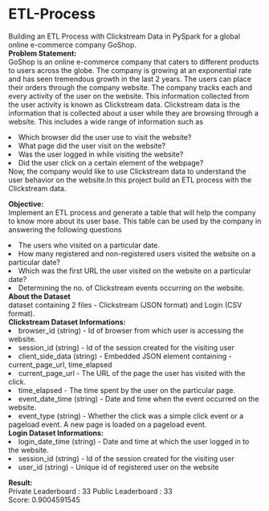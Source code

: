 # ETL-Process
Building an  ETL Process with Clickstream Data in PySpark for a global online e-commerce company GoShop.<br>
**Problem Statement:** <br>
GoShop is an online e-commerce company that caters to different products to users across the globe. The company is growing at an exponential
rate and has seen tremendous growth in the last 2 years.
The users can place their orders through the company website. The company tracks each and every activity of the user on the website. This
information collected from the user activity is known as Clickstream data.
Clickstream data is the information that is collected about a user while they are browsing through a website. This includes a wide range of
information such as <br>
          <li> Which browser did the user use to visit the website?
          <li> What page did the user visit on the website?
          <li> Was the user logged in while visiting the website?
          <li> Did the user click on a certain element of the webpage? <br>
Now, the company would like to use Clickstream data to understand the user behavior on the website.In this project build an ETL process with the Clickstream data.

**Objective:** <br>
Implement an ETL process and generate a table that will help the company to know more about its user base. This table can be used by the company in answering the following questions
            <li> The users who visited on a particular date.
            <li> How many registered and non-registered users visited the website on a particular date?
            <li> Which was the first URL the user visited on the website on a particular date?
            <li> Determining the no. of Clickstream events occurring on the website.<br>
**About the Dataset** <br>
dataset containing 2 files - Clickstream (JSON format) and Login (CSV format).<br>
**Clickstream Dataset Informations:** <br>
              <li> browser_id (string) - Id of browser from which user is accessing the website.
              <li> session_id (string) - Id of the session created for the visiting user
              <li> client_side_data (string) - Embedded JSON element containing - current_page_url, time_elapsed <br>
                                 <li>   current_page_url - The URL of the page the user has visited with the click.
                                 <li>   time_elapsed - The time spent by the user on the particular page.
              <li> event_date_time (string) - Date and time when the event occurred on the website.
              <li> event_type (string) - Whether the click was a simple click event or a pageload event. A new page is loaded on a pageload event.<br>
**Login Dataset Informations:** <br>
              <li> login_date_time (string) - Date and time at which the user logged in to the website.
              <li> session_id (string) - Id of the session created for the visiting user
              <li> user_id (string) - Unique id of registered user on the website <br>

**Result:** <br>
 Private Leaderboard : 33 Public Leaderboard : 33 <br>
 Score: 0.9004591545
         
               
